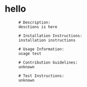 # hello
        
          # Description:
          desctions is here
        
          # Installation Instructions:
          installation instructions
        
          # Usage Information:
          usage test
        
          # Contribution Guidelines:
          unknown
          
          # Test Instructions:
          unknown
           